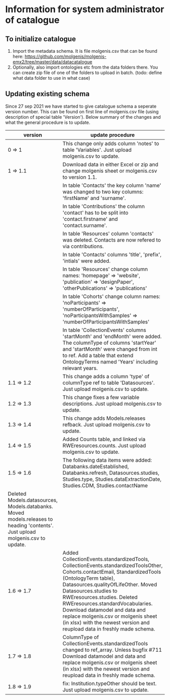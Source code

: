 # Information for system administrator of catalogue

## To initialize catalogue

1. Import the metadata schema. It is file molgenis.csv that can be found here:
   https://github.com/molgenis/molgenis-emx2/tree/master/data/datacatalogue
1. Optionally, also import ontologies etc from the data folders there. You can create zip file of one of the folders to
   upload in batch.
   (todo: define what data folder to use in what case)

## Updating existing schema

Since 27 sep 2021 we have started to give catalogue schema a seperate version number. This can be found on first line of
molgenis.csv file (using description of special table 'Version'). Below summary of the changes and what the general
procedure is to update.

| version | update procedure |
|---------|------------------|
| 0 => 1 | This change only adds column 'notes' to table 'Variables'. Just upload molgenis.csv to update.|  
| 1 => 1.1 | Download data in either Excel or zip and change molgenis sheet or molgenis.csv to version 1.1. |
| |In table 'Contacts' the key column 'name' was changed to two key columns: 'firstName' and 'surname'. |
| | In table 'Contributions' the column 'contact' has to be split into 'contact.firstname' and 'contact.surname'. |
| | In table 'Resources' column 'contacts' was deleted. Contacts are now refered to via contributions. |
| | In table 'Contacts' columns 'title', 'prefix', 'intials' were added. |
| | In table 'Resources' change column names: 'homepage' => 'website', 'publication' => 'designPaper', 'otherPublications' => 'publications' |
| | In table 'Cohorts' change column names: 'noParticipants' => 'numberOfParticipants', 'noParticipantsWithSamples' => 'numberOfParticipantsWithSamples' |
| | In table 'CollectionEvents' columns 'startMonth' and 'endMonth' were added. The columnType of columns 'startYear' and 'startMonth' were changed from int to ref. Add a table that extend OntologyTerms named 'Years' including relevant years. |
| 1.1 => 1.2 | This change adds a column 'type' of columnType ref to table 'Datasources'. Just upload molgenis.csv to update.| 
| 1.2 => 1.3 | This change fixes a few variable descriptions. Just upload molgenis.csv to update.| 
| 1.3 => 1.4 | This change adds Models.releases refback. Just upload molgenis.csv to update.| 
| 1.4 => 1.5 | Added Counts table, and linked via RWEresources.counts. Just upload molgenis.csv to update.| 
| 1.5 => 1.6 | The following data items were added: Databanks.dateEstablished, Databanks.refresh, Datasources.studies, Studies.type, Studies.dataExtractionDate, Studies.CDM, Studies.contactName
Deleted Models.datasources, Models.databanks. Moved models.releases to heading 'contents'. Just upload molgenis.csv to update.|
| 1.6 => 1.7 | Added CollectionEvents.standardizedTools, CollectionEvents.standardizedToolsOther, Cohorts.contactEmail, StandardizedTools (OntologyTerm table), Datasources.qualityOfLifeOther. Moved Datasources.studies to RWEresources.studies. Deleted RWEresources.standardVocabularies. Download datamodel and data and replace molgenis.csv or molgenis sheet (in xlsx) with the newest version and reupload data in freshly made schema. |
| 1.7 => 1.8 | ColumnType of CollectionEvents.standardizedTools changed to ref_array. Unless bugfix #711 Download datamodel and data and replace molgenis.csv or molgenis sheet (in xlsx) with the newest version and reupload data in freshly made schema. |
| 1.8 => 1.9 | fix: Institution.typeOther should be text. Just upload molgenis.csv to update. |

